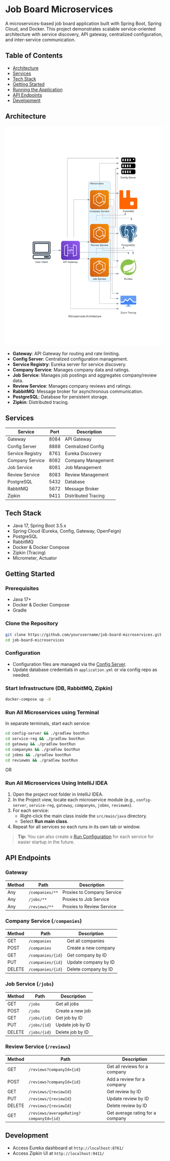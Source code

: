 # Job Board Microservices

A microservices-based job board application built with Spring Boot, Spring Cloud, and Docker. This project demonstrates scalable service-oriented architecture with service discovery, API gateway, centralized configuration, and inter-service communication.

## Table of Contents

- [Architecture](#architecture)
- [Services](#services)
- [Tech Stack](#tech-stack)
- [Getting Started](#getting-started)
- [Running the Application](#running-the-application)
- [API Endpoints](#api-endpoints)
- [Development](#development)

## Architecture

![Microservices Architecture](microservices_architecture.png)

- **Gateway**: API Gateway for routing and rate limiting.
- **Config Server**: Centralized configuration management.
- **Service Registry**: Eureka server for service discovery.
- **Company Service**: Manages company data and ratings.
- **Job Service**: Manages job postings and aggregates company/review data.
- **Review Service**: Manages company reviews and ratings.
- **RabbitMQ**: Message broker for asynchronous communication.
- **PostgreSQL**: Database for persistent storage.
- **Zipkin**: Distributed tracing.

## Services

| Service         | Port  | Description                |
|-----------------|-------|----------------------------|
| Gateway         | 8084  | API Gateway                |
| Config Server   | 8888  | Centralized Config         |
| Service Registry| 8761  | Eureka Discovery           |
| Company Service | 8082  | Company Management         |
| Job Service     | 8081  | Job Management             |
| Review Service  | 8083  | Review Management          |
| PostgreSQL      | 5432  | Database                   |
| RabbitMQ        | 5672  | Message Broker             |
| Zipkin          | 9411  | Distributed Tracing        |

## Tech Stack

- Java 17, Spring Boot 3.5.x
- Spring Cloud (Eureka, Config, Gateway, OpenFeign)
- PostgreSQL
- RabbitMQ
- Docker & Docker Compose
- Zipkin (Tracing)
- Micrometer, Actuator

## Getting Started

### Prerequisites

- Java 17+
- Docker & Docker Compose
- Gradle

### Clone the Repository

```sh
git clone https://github.com/yourusername/job-board-microservices.git
cd job-board-microservices
```

### Configuration

- Configuration files are managed via the [Config Server](config-server/).
- Update database credentials in `application.yml` or via config repo as needed.

### Start Infrastructure (DB, RabbitMQ, Zipkin)

```sh
docker-compose up -d
```

### Run All Microservices using Terminal

In separate terminals, start each service:

```sh
cd config-server && ./gradlew bootRun
cd service-reg && ./gradlew bootRun
cd gateway && ./gradlew bootRun
cd companyms && ./gradlew bootRun
cd jobms && ./gradlew bootRun
cd reviewms && ./gradlew bootRun
```
OR

### Run All Microservices Using IntelliJ IDEA

1. Open the project root folder in IntelliJ IDEA.
2. In the Project view, locate each microservice module (e.g., `config-server`, `service-reg`, `gateway`, `companyms`, `jobms`, `reviewms`).
3. For each service:
    - Right-click the main class inside the `src/main/java` directory.
    - Select **Run main class**.
4. Repeat for all services so each runs in its own tab or window.

> **Tip:** You can also create a [Run Configuration](https://www.jetbrains.com/help/idea/run-debug-configuration.html) for each service for easier startup in the future.

## API Endpoints

### Gateway

| Method | Path                | Description           |
|--------|---------------------|-----------------------|
| Any    | `/companies/**`     | Proxies to Company Service |
| Any    | `/jobs/**`          | Proxies to Job Service     |
| Any    | `/reviews/**`       | Proxies to Review Service  |

### Company Service (`/companies`)

| Method | Path              | Description                  |
|--------|-------------------|------------------------------|
| GET    | `/companies`      | Get all companies            |
| POST   | `/companies`      | Create a new company         |
| GET    | `/companies/{id}` | Get company by ID            |
| PUT    | `/companies/{id}` | Update company by ID         |
| DELETE | `/companies/{id}` | Delete company by ID         |

### Job Service (`/jobs`)

| Method | Path            | Description                  |
|--------|-----------------|------------------------------|
| GET    | `/jobs`         | Get all jobs                 |
| POST   | `/jobs`         | Create a new job             |
| GET    | `/jobs/{id}`    | Get job by ID                |
| PUT    | `/jobs/{id}`    | Update job by ID             |
| DELETE | `/jobs/{id}`    | Delete job by ID             |

### Review Service (`/reviews`)

| Method | Path                        | Description                        |
|--------|-----------------------------|-------------------------------------|
| GET    | `/reviews?companyId={id}`   | Get all reviews for a company       |
| POST   | `/reviews?companyId={id}`   | Add a review for a company          |
| GET    | `/reviews/{reviewId}`       | Get review by ID                    |
| PUT    | `/reviews/{reviewId}`       | Update review by ID                 |
| DELETE | `/reviews/{reviewId}`       | Delete review by ID                 |
| GET    | `/reviews/averageRating?companyId={id}` | Get average rating for a company |


## Development

- Access Eureka dashboard at `http://localhost:8761/`
- Access Zipkin UI at `http://localhost:9411/`